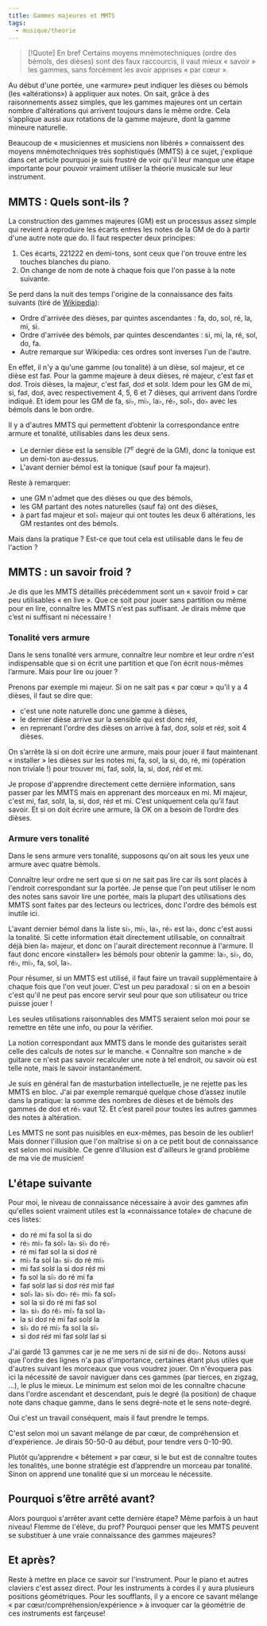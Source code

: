 ```yaml
---
title: Gammes majeures et MMTS
tags:
  - musique/theorie
---
```


> [!Quote] En bref
> Certains moyens mnémotechniques (ordre des bémols, des dièses) sont des
> faux raccourcis, il vaut mieux « savoir » les gammes, sans forcément les
> avoir apprises « par cœur ».

Au début d'une portée, une «armure» peut indiquer les dièses ou bémols
(les «altérations») à appliquer aux notes. On sait, grâce à des
raisonnements assez simples, que les gammes majeures ont un certain
nombre d'altérations qui arrivent toujours dans le même ordre. Cela
s’applique aussi aux rotations de la gamme majeure, dont la gamme mineure
naturelle.

Beaucoup de « musiciennes et musiciens non libérés » connaissent des
moyens mnémotechniques très sophistiqués (MMTS) à ce sujet, j'explique
dans cet article pourquoi je suis frustré de voir qu'il leur manque
une étape importante pour pouvoir vraiment utiliser la théorie
musicale sur leur instrument.

## MMTS : Quels sont-ils ?

La construction des gammes majeures (GM) est un processus assez simple
qui revient à reproduire les écarts entres les notes de la GM de do à
partir d'une autre note que do. Il faut respecter deux principes:

1. Ces écarts, 221222 en demi-tons, sont ceux que l'on trouve entre
   les touches blanches du piano.
2. On change de nom de note à chaque fois que l'on passe à la note suivante.

Se perd dans la nuit des temps l'origine de la connaissance des faits
suivants (tiré de
[Wikipedia](https://fr.m.wikipedia.org/wiki/Armure_(musique))):

* Ordre d'arrivée des dièses, par quintes ascendantes : fa, do, sol,
  ré, la, mi, si.
* Ordre d'arrivée des bémols, par quintes descendantes : si, mi, la,
  ré, sol, do, fa.
* Autre remarque sur Wikipedia: ces ordres sont inverses l'un de l'autre.

En effet, il n'y a qu'une gamme (ou tonalité) à un dièse, sol majeur,
et ce dièse est fa♯. Pour la gamme majeure à deux dièses, ré majeur,
c'est fa♯ et do♯. Trois dièses, la majeur, c'est fa♯, do♯ et sol♯.
Idem pour les GM de mi, si, fa♯, do♯, avec respectivement 4, 5, 6 et 7
dièses, qui arrivent dans l’ordre indiqué. Et idem pour les GM de fa,
si♭, mi♭, la♭, ré♭, sol♭, do♭ avec les bémols dans le bon ordre.

Il y a d'autres MMTS qui permettent d’obtenir la correspondance entre
armure et tonalité, utilisables dans les deux sens.

* Le dernier dièse est la sensible (7$^e$ degré de la GM), donc la
tonique est un demi-ton au-dessus.
* L'avant dernier bémol est la tonique (sauf pour fa majeur).

Reste à remarquer:
* une GM n'admet que des dièses ou que des bémols,
* les GM partant des notes naturelles (sauf fa) ont des dièses,
* à part fa♯ majeur et sol♭ majeur qui ont toutes les deux 6
altérations, les GM restantes ont des bémols.

Mais dans la pratique ? Est-ce que tout cela est utilisable dans le feu
de l'action ?

## MMTS : un savoir froid ?

Je dis que les MMTS détaillés précédemment sont un « savoir froid » car
peu utilisables « en live ». Que ce soit pour jouer sans partition ou
même pour en lire, connaître les MMTS n'est pas suffisant. Je dirais
même que c’est ni suffisant ni nécessaire !

### Tonalité vers armure

Dans le sens tonalité vers armure, connaître leur nombre et leur ordre
n'est indispensable que si on écrit une partition et que l’on écrit
nous-mêmes l’armure. Mais pour lire ou jouer ?

Prenons par exemple mi majeur. Si on ne sait pas « par cœur » qu'il y a
4 dièses, il faut se dire que:

* c'est une note naturelle donc une gamme à dièses,
* le dernier dièse arrive sur la sensible qui est donc ré♯,
* en reprenant l'ordre des dièses on arrive à fa♯, do♯, sol♯ et ré♯,
  soit 4 dièses.

On s’arrête là si on doit écrire une armure, mais pour jouer il faut
maintenant « installer » les dièses sur les notes mi, fa, sol,
la si, do, ré, mi (opération non triviale !) pour trouver mi, fa♯,
sol♯, la, si, do♯, ré♯ et mi.

Je propose d'apprendre directement cette dernière information, sans
passer par les MMTS mais en apprenant des morceaux en mi. Mi majeur,
c'est mi, fa♯, sol♯, la, si, do♯, ré♯ et mi. C’est uniquement cela
qu’il faut savoir. Et si on doit écrire une armure, là OK on a besoin
de l’ordre des dièses.

### Armure vers tonalité

Dans le sens armure vers tonalité, supposons qu'on ait sous les yeux
une armure avec quatre bémols.

Connaître leur ordre ne sert que si on ne sait pas lire car ils sont
placés à l'endroit correspondant sur la portée. Je pense que l'on peut
utiliser le nom des notes sans savoir lire une portée, mais la plupart
des utilisations des MMTS sont faites par des lecteurs ou lectrices,
donc l'ordre des bémols est inutile ici.

L'avant dernier bémol dans la liste si♭, mi♭, la♭, ré♭ est la♭, donc
c'est aussi la tonalité. Si cette information était directement
utilisable, on connaîtrait déjà bien la♭ majeur, et donc on l'aurait
directement reconnue à l'armure. Il faut donc encore «installer» les
bémols pour obtenir la gamme: la♭, si♭, do, ré♭, mi♭, fa, sol, la♭.

Pour résumer, si un MMTS est utilisé, il faut faire un travail
supplémentaire à chaque fois que l'on veut jouer. C’est un peu
paradoxal : si on en a besoin c'est qu'il ne peut pas encore servir
seul pour que son utilisateur ou trice puisse jouer !

Les seules utilisations raisonnables des MMTS seraient selon moi pour
se remettre en tête une info, ou pour la vérifier.

La notion correspondant aux MMTS dans le monde des guitaristes serait
celle des calculs de notes sur le manche. « Connaître son manche » de
guitare ce n'est pas savoir recalculer une note à tel endroit, ou
savoir où est telle note, mais le savoir instantanément.

Je suis en général fan de masturbation intellectuelle, je ne rejette
pas les MMTS en bloc. J'ai par exemple remarqué quelque chose d’assez
inutile dans la pratique: la somme des nombres de dièses et de bémols
des gammes de do♯ et ré♭ vaut 12. Et c’est pareil pour toutes les
autres gammes des notes à altération.

Les MMTS ne sont pas nuisibles en eux-mêmes, pas besoin de les
oublier! Mais donner l'illusion que l'on maîtrise si on a ce petit
bout de connaissance est selon moi nuisible. Ce genre d’illusion est
d'ailleurs le grand problème de ma vie de musicien!

## L'étape suivante

Pour moi, le niveau de connaissance nécessaire à avoir des gammes afin
qu'elles soient vraiment utiles est la «connaissance totale» de
chacune de ces listes:

- do ré mi fa sol la si do
- ré♭ mi♭ fa sol♭ la♭ si♭ do ré♭
- ré mi fa♯ sol la si do♯ ré
- mi♭ fa sol la♭ si♭ do ré mi♭
- mi fa♯ sol♯ la si do♯ ré♯ mi
- fa sol la si♭ do ré mi fa
- fa♯ sol♯ la♯ si do♯ ré♯ mi♯ fa♯
- sol♭ la♭ si♭ do♭ ré♭ mi♭ fa sol♭
- sol la si do ré mi fa♯ sol
- la♭ si♭ do ré♭ mi♭ fa sol la♭
- la si do♯ ré mi fa♯ sol♯ la
- si♭ do ré mi♭ fa sol la si♭
- si do♯ ré♯ mi fa♯ sol♯ la♯ si

J'ai gardé 13 gammes car je ne me sers ni de si♯ ni de do♭. Notons
aussi que l'ordre des lignes n'a pas d'importance, certaines étant
plus utiles que d'autres suivant les morceaux que vous voudrez jouer.
On n'évoquera pas ici la nécessité de savoir naviguer dans ces gammes
(par tierces, en zigzag, ...), le plus le mieux. Le minimum est selon
moi de les connaître chacune dans l'ordre ascendant et descendant,
puis le degré (la position) de chaque note dans chaque gamme, dans le
sens degré-note et le sens note-degré.

Oui c'est un travail conséquent, mais il faut prendre le temps.

C'est selon moi un savant mélange de par cœur, de compréhension et
d'expérience. Je dirais 50-50-0 au début, pour tendre vers 0-10-90.

Plutôt qu’apprendre « bêtement » par cœur, si le but est de connaître
toutes les tonalités, une bonne stratégie est d’apprendre un morceau
par tonalité. Sinon on apprend une tonalité que si un morceau le
nécessite.

## Pourquoi s’être arrêté avant?

Alors pourquoi s'arrêter avant cette dernière étape? Même parfois à un
haut niveau! Flemme de l'élève, du prof?
Pourquoi penser que les MMTS peuvent se substituer à une vraie
connaissance des gammes majeures?

## Et après?

Reste à mettre en place ce savoir sur l'instrument. Pour le piano et
autres claviers c'est assez direct. Pour les instruments à cordes il y
aura plusieurs positions géométriques. Pour les soufflants, il y a
encore ce savant mélange « par cœur/compréhension/expérience » à
invoquer car la géométrie de ces instruments est farçeuse!
